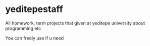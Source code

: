 # yeditepestaff
All homework, term projects that given at yeditepe university about programming etc

You can freely use if u need
